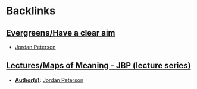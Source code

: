 
# Backlinks
## [Evergreens/Have a clear aim](<Evergreens/Have a clear aim.md>)
- [Jordan Peterson](<Jordan Peterson.md>)

## [Lectures/Maps of Meaning - JBP (lecture series)](<Lectures/Maps of Meaning - JBP (lecture series).md>)
- **[Author(s)](<Author(s).md>):** [Jordan Peterson](<Jordan Peterson.md>)

